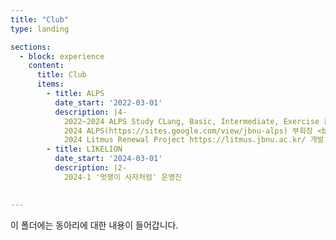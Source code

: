 ```yaml
---
title: "Club"
type: landing

sections:
  - block: experience
    content:
      title: Club
      items:
        - title: ALPS
          date_start: '2022-03-01'
          description: |4-
            2022~2024 ALPS Study CLang, Basic, Intermediate, Exercise 참여
            2024 ALPS(https://sites.google.com/view/jbnu-alps) 부회장 <br>
            2024 Litmus Renewal Project https://litmus.jbnu.ac.kr/ 개발, 유지보수 참여
        - title: LIKELION
          date_start: '2024-03-01'
          description: |2-
            2024-1 '멋쟁이 사자처럼' 운영진
            

---
```


이 폴더에는 동아리에 대한 내용이 들어갑니다.